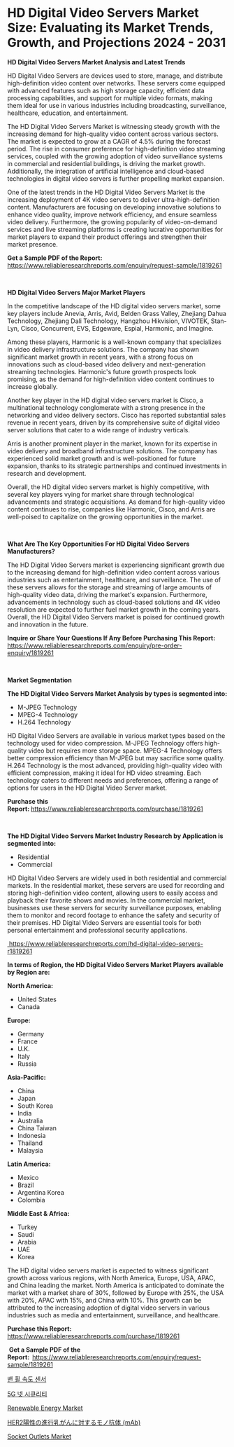 <p><h1>HD Digital Video Servers Market Size: Evaluating its Market Trends, Growth, and Projections 2024 - 2031</h1></p><p><strong>HD Digital Video Servers Market Analysis and Latest Trends</strong></p>
<p><p>HD Digital Video Servers are devices used to store, manage, and distribute high-definition video content over networks. These servers come equipped with advanced features such as high storage capacity, efficient data processing capabilities, and support for multiple video formats, making them ideal for use in various industries including broadcasting, surveillance, healthcare, education, and entertainment.</p><p>The HD Digital Video Servers Market is witnessing steady growth with the increasing demand for high-quality video content across various sectors. The market is expected to grow at a CAGR of 4.5% during the forecast period. The rise in consumer preference for high-definition video streaming services, coupled with the growing adoption of video surveillance systems in commercial and residential buildings, is driving the market growth. Additionally, the integration of artificial intelligence and cloud-based technologies in digital video servers is further propelling market expansion.</p><p>One of the latest trends in the HD Digital Video Servers Market is the increasing deployment of 4K video servers to deliver ultra-high-definition content. Manufacturers are focusing on developing innovative solutions to enhance video quality, improve network efficiency, and ensure seamless video delivery. Furthermore, the growing popularity of video-on-demand services and live streaming platforms is creating lucrative opportunities for market players to expand their product offerings and strengthen their market presence.</p></p>
<p><strong>Get a Sample PDF of the Report:&nbsp;</strong> <a href="https://www.reliableresearchreports.com/enquiry/request-sample/1819261">https://www.reliableresearchreports.com/enquiry/request-sample/1819261</a></p>
<p>&nbsp;</p>
<p><strong>HD Digital Video Servers Major Market Players</strong></p>
<p><p>In the competitive landscape of the HD digital video servers market, some key players include Anevia, Arris, Avid, Belden Grass Valley, Zhejiang Dahua Technology, Zhejiang Dali Technology, Hangzhou Hikvision, VIVOTEK, Stan-Lyn, Cisco, Concurrent, EVS, Edgeware, Espial, Harmonic, and Imagine.</p><p>Among these players, Harmonic is a well-known company that specializes in video delivery infrastructure solutions. The company has shown significant market growth in recent years, with a strong focus on innovations such as cloud-based video delivery and next-generation streaming technologies. Harmonic's future growth prospects look promising, as the demand for high-definition video content continues to increase globally.</p><p>Another key player in the HD digital video servers market is Cisco, a multinational technology conglomerate with a strong presence in the networking and video delivery sectors. Cisco has reported substantial sales revenue in recent years, driven by its comprehensive suite of digital video server solutions that cater to a wide range of industry verticals.</p><p>Arris is another prominent player in the market, known for its expertise in video delivery and broadband infrastructure solutions. The company has experienced solid market growth and is well-positioned for future expansion, thanks to its strategic partnerships and continued investments in research and development.</p><p>Overall, the HD digital video servers market is highly competitive, with several key players vying for market share through technological advancements and strategic acquisitions. As demand for high-quality video content continues to rise, companies like Harmonic, Cisco, and Arris are well-poised to capitalize on the growing opportunities in the market.</p></p>
<p>&nbsp;</p>
<p><strong>What Are The Key Opportunities For HD Digital Video Servers Manufacturers?</strong></p>
<p><p>The HD Digital Video Servers market is experiencing significant growth due to the increasing demand for high-definition video content across various industries such as entertainment, healthcare, and surveillance. The use of these servers allows for the storage and streaming of large amounts of high-quality video data, driving the market's expansion. Furthermore, advancements in technology such as cloud-based solutions and 4K video resolution are expected to further fuel market growth in the coming years. Overall, the HD Digital Video Servers market is poised for continued growth and innovation in the future.</p></p>
<p><strong>Inquire or Share Your Questions If Any Before Purchasing This Report:</strong> <a href="https://www.reliableresearchreports.com/enquiry/pre-order-enquiry/1819261">https://www.reliableresearchreports.com/enquiry/pre-order-enquiry/1819261</a></p>
<p>&nbsp;</p>
<p><strong>Market Segmentation</strong></p>
<p><strong>The HD Digital Video Servers Market Analysis by types is segmented into:</strong></p>
<p><ul><li>M-JPEG Technology</li><li>MPEG-4 Technology</li><li>H.264 Technology</li></ul></p>
<p><p>HD Digital Video Servers are available in various market types based on the technology used for video compression. M-JPEG Technology offers high-quality video but requires more storage space. MPEG-4 Technology offers better compression efficiency than M-JPEG but may sacrifice some quality. H.264 Technology is the most advanced, providing high-quality video with efficient compression, making it ideal for HD video streaming. Each technology caters to different needs and preferences, offering a range of options for users in the HD Digital Video Server market.</p></p>
<p><strong>Purchase this Report:&nbsp;</strong><a href="https://www.reliableresearchreports.com/purchase/1819261">https://www.reliableresearchreports.com/purchase/1819261</a></p>
<p>&nbsp;</p>
<p><strong>The HD Digital Video Servers Market Industry Research by Application is segmented into:</strong></p>
<p><ul><li>Residential</li><li>Commercial</li></ul></p>
<p><p>HD Digital Video Servers are widely used in both residential and commercial markets. In the residential market, these servers are used for recording and storing high-definition video content, allowing users to easily access and playback their favorite shows and movies. In the commercial market, businesses use these servers for security surveillance purposes, enabling them to monitor and record footage to enhance the safety and security of their premises. HD Digital Video Servers are essential tools for both personal entertainment and professional security applications.</p></p>
<p><a href="https://www.reliableresearchreports.com/hd-digital-video-servers-r1819261">&nbsp;https://www.reliableresearchreports.com/hd-digital-video-servers-r1819261</a></p>
<p><strong>In terms of Region, the HD Digital Video Servers Market Players available by Region are:</strong></p>
<p>
    <p> <strong> North America: </strong>
        <ul>
            <li>United States</li>
            <li>Canada</li>
        </ul>
        </p> 
    <p> <strong> Europe: </strong>
        <ul>
            <li>Germany</li>
            <li>France</li>
            <li>U.K.</li>
            <li>Italy</li>
            <li>Russia</li>
        </ul>
        </p> 
    <p> <strong> Asia-Pacific: </strong>
        <ul>
            <li>China</li>
            <li>Japan</li>
            <li>South Korea</li>
            <li>India</li>
            <li>Australia</li>
            <li>China Taiwan</li>
            <li>Indonesia</li>
            <li>Thailand</li>
            <li>Malaysia</li>
        </ul>
        </p> 
    <p> <strong> Latin America: </strong>
        <ul>
            <li>Mexico</li>
            <li>Brazil</li>
            <li>Argentina Korea</li>
            <li>Colombia</li>
        </ul>
        </p> 
    <p> <strong> Middle East & Africa: </strong>
        <ul>
            <li>Turkey</li>
            <li>Saudi</li>
            <li>Arabia</li>
            <li>UAE</li>
            <li>Korea</li>
        </ul>
    </p>
    </p>
<p><p>The HD digital video servers market is expected to witness significant growth across various regions, with North America, Europe, USA, APAC, and China leading the market. North America is anticipated to dominate the market with a market share of 30%, followed by Europe with 25%, the USA with 20%, APAC with 15%, and China with 10%. This growth can be attributed to the increasing adoption of digital video servers in various industries such as media and entertainment, surveillance, and healthcare.</p></p>
<p><strong>Purchase this Report: </strong><a href="https://www.reliableresearchreports.com/purchase/1819261">https://www.reliableresearchreports.com/purchase/1819261</a></p>
<p>&nbsp;<strong>Get a Sample PDF of the Report:&nbsp;&nbsp;</strong><a href="https://www.reliableresearchreports.com/enquiry/request-sample/1819261">https://www.reliableresearchreports.com/enquiry/request-sample/1819261</a></p>
<p><strong></strong></p>
<p><p><a href="https://medium.com/@angelardelean202220221/%EB%B0%B4-%ED%9C%A0-%EC%86%8D%EB%8F%84-%EC%84%BC%EC%84%9C-%EC%8B%9C%EC%9E%A5%EC%9D%98-%EC%8B%AC%EC%B8%B5%EC%A0%81%EC%9D%B8-%EC%A1%B0%EC%82%AC-%EB%8F%99%ED%96%A5-%EC%8B%9C%EC%9E%A5-%EC%84%B8%EB%B6%84%ED%99%94-%EB%B0%8F-%EA%B2%BD%EC%9F%81-%EB%B6%84%EC%84%9D-951db5113bee">밴 휠 속도 센서</a></p><p><a href="https://github.com/risastia4/Market-Research-Report-List-1/blob/main/7364139161679.md">5G 넷 시큐리티</a></p><p><a href="https://github.com/nusratjahan12006/Market-Research-Report-List-1/blob/main/renewable-energy-market.md">Renewable Energy Market</a></p><p><a href="https://github.com/tanyaali3/Market-Research-Report-List-1/blob/main/1074474151767.md">HER2陽性の進行乳がんに対するモノ抗体 (mAb)</a></p><p><a href="https://github.com/mdhefjumiah/Market-Research-Report-List-1/blob/main/socket-outlets-market.md">Socket Outlets Market</a></p></p>